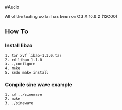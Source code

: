 #Audio

All of the testing so far has been on OS X 10.8.2 (12C60)
 

## How To


### Install libao

    1. tar xvf libao-1.1.0.tar
    2. cd libao-1.1.0
    3. ./configure
    4. make
    5. sudo make install

### Compile sine wave example 
    1. cd ../sinewave
    2. make
    3. ./sinewave
